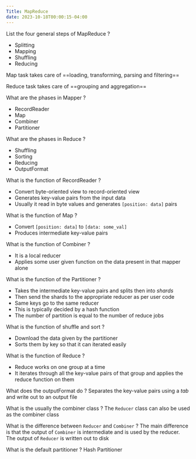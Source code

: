 ```yaml
---
Title: MapReduce
date: 2023-10-18T00:00:15-04:00
---
```


List the four general steps of MapReduce
?
- Splitting
- Mapping
- Shuffling
- Reducing
<!--SR:!2023-10-09,3,250-->

Map task takes care of ==loading, transforming, parsing and filtering==
<!--SR:!2023-10-09,3,250-->

Reduce task takes care of ==grouping and aggregation==
<!--SR:!2023-10-09,3,250-->

What are the phases in Mapper
?
- RecordReader
- Map
- Combiner
- Partitioner
<!--SR:!2023-10-09,3,250-->


What are the phases in Reduce
?
- Shuffling
- Sorting
- Reducing
- OutputFormat
<!--SR:!2023-10-09,3,250-->

What is the function of RecordReader
?
- Convert byte-oriented view to record-oriented view
- Generates key-value pairs from the input data
- Usually it read in byte values and generates `[position: data]` pairs
<!--SR:!2023-10-09,3,250-->

What is the function of Map
?
- Convert `[position: data]` to `[data: some_val]`
- Produces intermediate key-value pairs
<!--SR:!2023-10-09,3,250-->

What is the function of Combiner
?
- It is a local reducer
- Applies some user given function on the data present in that mapper alone
<!--SR:!2023-10-09,3,250-->

What is the function of the Partitioner
?
- Takes the intermediate key-value pairs and splits then into *shards*
- Then send the shards to the appropriate reducer as per user code
- Same keys go to the same reducer
- This is typically decided by a hash function
- The number of partition is equal to the number of reduce jobs
<!--SR:!2023-10-09,3,250-->

What is the function of shuffle and sort
?
- Download the data given by the partitioner
- Sorts them by key so that it can iterated easily
<!--SR:!2023-10-09,3,250-->

What is the function of Reduce
?
- Reduce works on one group at a time
- It iterates through all the key-value pairs of that group and applies the reduce function on them
<!--SR:!2023-10-09,3,250-->

What does the outputFormat do
?
Separates the key-value pairs using a *tab* and write out to an output file
<!--SR:!2023-10-09,3,250-->

What is the usually the combiner class
?
The `Reducer` class can also be used as the combiner class
<!--SR:!2023-10-09,3,250-->


What is the difference between `Reducer` and `Combiner`
?
The main difference is that the output of `Combiner` is intermediate and is used by the reducer. The output of `Reducer` is written out to disk
<!--SR:!2023-10-09,3,250-->

What is the default partitioner
?
Hash Partitioner
<!--SR:!2023-10-09,3,250-->
